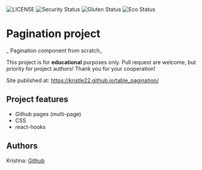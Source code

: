 ![LICENSE](https://img.shields.io/badge/license-MIT-blue.svg?style=flat-square)
![Security Status](https://img.shields.io/security-headers?label=Security&url=https%3A%2F%2Fgithub.com&style=flat-square)
![Gluten Status](https://img.shields.io/badge/Gluten-Free-green.svg)
![Eco Status](https://img.shields.io/badge/ECO-Friendly-green.svg)

# Pagination project

_ Pagination component from scratch_

This project is for **educational** purposes only. Pull request are welcome, but priority for project authors! Thank you for your cooperation!

Site published at: https://kristle22.github.io/table_pagination/

## Project features

-   Github pages (multi-page)
-   CSS
-   react-hooks

## Authors

Kristina: [Github](https://github.com/Kristle22)
